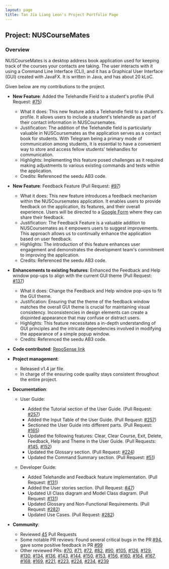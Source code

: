 ```yaml
---
layout: page
title: Tan Jia Liang Leon's Project Portfolio Page
---
```


## Project: NUSCourseMates

### Overview
NUSCourseMates is a desktop address book application used for keeping track of the courses your contacts are taking.
The user interacts with it using a Command Line Interface (CLI), and it has a Graphical User Interface (GUI) created with JavaFX.
It is written in Java, and has about 20 kLoC.

Given below are my contributions to the project.

* **New Feature**: Added the Telehandle Field to a student's profile (Pull Request: [#75](https://github.com/AY2324S1-CS2103T-T17-4/tp/pull/75))
  * What it does: This new feature adds a Telehandle field to a student's profile. It allows users to include a student's telehandle as part of their contact information in NUSCoursemates.
  * Justification: The addition of the Telehandle field is particularly valuable in NUSCoursemates as the application serves as a contact book for students. With Telegram being a primary mode of communication among students, it is essential to have a convenient way to store and access fellow students' telehandles for communication.
  * Highlights:  Implementing this feature posed challenges as it required making adjustments to various existing commands and tests within the application.
  * Credits: Referenced the seedu AB3 code.

* **New Feature**: Feedback Feature (Pull Request: [#97](https://github.com/AY2324S1-CS2103T-T17-4/tp/pull/97))
  * What it does: This new feature introduces a feedback mechanism within the NUSCoursemates application. It enables users to provide feedback on the application, its features, and their overall experience. Users will be directed to a [Google Form](https://forms.gle/ymKYKfXse5PoPhvW6) where they can share their feedback.
  * Justification: The Feedback Feature is a valuable addition to NUSCoursemates as it empowers users to suggest improvements. This approach allows us to continually enhance the application based on user feedback.
  * Highlights: The introduction of this feature enhances user engagement and demonstrates the development team's commitment to improving the application. 
  * Credits: Referenced the seedu AB3 code.

* **Enhancements to existing features**: Enhanced the Feedback and Help window pop-ups to align with the current GUI theme (Pull Request: [#137](https://github.com/AY2324S1-CS2103T-T17-4/tp/pull/137))
  * What it does: Change the Feedback and Help window pop-ups to fit the GUI theme.
  * Justification: Ensuring that the theme of the feedback window matches the overall GUI theme is crucial for maintaining visual consistency. Inconsistencies in design elements can create a disjointed appearance that may confuse or distract users.
  * Highlights: This feature necessitates a in-depth understanding of GUI principles and the intricate dependencies involved in modifying the appearance of a simple popup window.
  * Credits: Referenced the seedu AB3 code.


* **Code contributed**: [RepoSense link](https://nus-cs2103-ay2324s1.github.io/tp-dashboard/?search=leontan2&breakdown=true)


* **Project management**:
  * Released v1.4 jar file.
  * In charge of the ensuring code quality stays consistent throughout the entire project.


* **Documentation**:
  * User Guide:
    * Added the Tutorial section of the User Guide. (Pull Request: [#257](https://github.com/AY2324S1-CS2103T-T17-4/tp/pull/257))
    * Added the Input Table of the User Guide. (Pull Request: [#257](https://github.com/AY2324S1-CS2103T-T17-4/tp/pull/257))
    * Sectioned the User Guide into different parts. (Pull Request: [#165](https://github.com/AY2324S1-CS2103T-T17-4/tp/pull/165))
    * Updated the following features: Clear, Clear Course, Exit, Delete, Feedback, Help and Theme in the User Guide. (Pull Requests: [#145](https://github.com/AY2324S1-CS2103T-T17-4/tp/pull/145), [#152](https://github.com/AY2324S1-CS2103T-T17-4/tp/pull/152))
    * Updated the Glossary section. (Pull Request: [#224](https://github.com/AY2324S1-CS2103T-T17-4/tp/pull/224))
    * Updated the Command Summary section. (Pull Request: [#51](https://github.com/AY2324S1-CS2103T-T17-4/tp/pull/51))
    
  * Developer Guide:
    * Added Telehandle and Feedback feature implementation. (Pull Request: [#131](https://github.com/AY2324S1-CS2103T-T17-4/tp/pull/131))
    * Added the User stories section. (Pull Request: [#47](https://github.com/AY2324S1-CS2103T-T17-4/tp/pull/47))
    * Updated UI Class diagram and Model Class diagram. (Pull Request: [#131](https://github.com/AY2324S1-CS2103T-T17-4/tp/pull/131))
    * Updated Glossary and Non-Functional Requirements. (Pull Request: [#282](https://github.com/AY2324S1-CS2103T-T17-4/tp/pull/282))
    * Updated Use Cases. (Pull Request: [#282](https://github.com/AY2324S1-CS2103T-T17-4/tp/pull/282))


* **Community**:
  * Reviewed [45](https://github.com/AY2324S1-CS2103T-T17-4/tp/pulls?q=is%3Apr+is%3Aclosed+reviewed-by%3Aleontan2) Pull Requests
  * Some notable PR reviews: Found several critical bugs in the PR [#94](https://github.com/AY2324S1-CS2103T-T17-4/tp/pull/94), gave some positive feedback in PR [#99](https://github.com/AY2324S1-CS2103T-T17-4/tp/pull/99) 
  * Other reviewed PRs: [#70](https://github.com/AY2324S1-CS2103T-T17-4/tp/pull/70), [#71](https://github.com/AY2324S1-CS2103T-T17-4/tp/pull/71), [#72](https://github.com/AY2324S1-CS2103T-T17-4/tp/pull/72), [#82](https://github.com/AY2324S1-CS2103T-T17-4/tp/pull/82), [#90](https://github.com/AY2324S1-CS2103T-T17-4/tp/pull/90), [#105](https://github.com/AY2324S1-CS2103T-T17-4/tp/pull/105), [#126](https://github.com/AY2324S1-CS2103T-T17-4/tp/pull/126), [#129](https://github.com/AY2324S1-CS2103T-T17-4/tp/pull/129), [#130](https://github.com/AY2324S1-CS2103T-T17-4/tp/pull/130), [#134](https://github.com/AY2324S1-CS2103T-T17-4/tp/pull/134), [#136](https://github.com/AY2324S1-CS2103T-T17-4/tp/pull/136), [#143](https://github.com/AY2324S1-CS2103T-T17-4/tp/pull/143), [#144](https://github.com/AY2324S1-CS2103T-T17-4/tp/pull/144), [#150](https://github.com/AY2324S1-CS2103T-T17-4/tp/pull/150), [#153](https://github.com/AY2324S1-CS2103T-T17-4/tp/pull/153), [#156](https://github.com/AY2324S1-CS2103T-T17-4/tp/pull/156), [#160](https://github.com/AY2324S1-CS2103T-T17-4/tp/pull/160), [#164](https://github.com/AY2324S1-CS2103T-T17-4/tp/pull/164), [#167](https://github.com/AY2324S1-CS2103T-T17-4/tp/pull/167), [#168](https://github.com/AY2324S1-CS2103T-T17-4/tp/pull/168), [#169](https://github.com/AY2324S1-CS2103T-T17-4/tp/pull/169), [#221](https://github.com/AY2324S1-CS2103T-T17-4/tp/pull/221), [#223](https://github.com/AY2324S1-CS2103T-T17-4/tp/pull/223), [#224](https://github.com/AY2324S1-CS2103T-T17-4/tp/pull/224), [#234](https://github.com/AY2324S1-CS2103T-T17-4/tp/pull/234), [#239](https://github.com/AY2324S1-CS2103T-T17-4/tp/pull/239)

